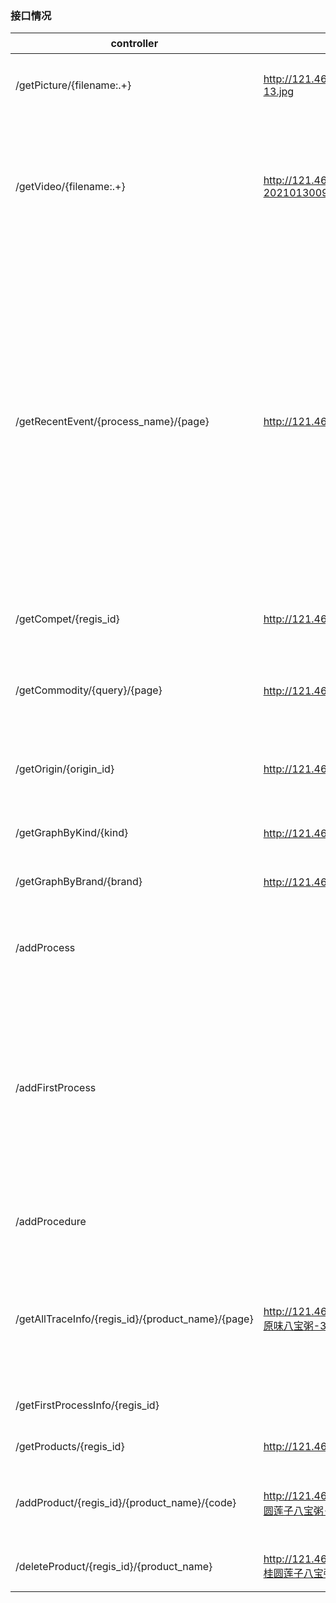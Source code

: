 ### 接口情况

| controller| 示例Url                                                      | 参数     | 返回值                                                     | 备注 |
| ------------------------- | ------------------------------------------------------------ | -------- | ---------------------------------------------------------- | ---- |
| /getPicture/{filename:.+} | http://121.46.19.26:8511/getPicture/01-20210130092923-13.jpg | 图片名称 | 直接返回HttpServletResponse，用\<img src="url"\>可以接收。 |      |
| /getVideo/{filename:.+} | http://121.46.19.26:8511/getVideo/01-20210130092923.mkv | 视频名称 | 直接返回HttpServletResponse，用\<video\> \<source src="url"\>\</video\>可以接收。 |firefox、chrome、edge测试通过，IE不行。目前测试过传输200m大小的视频|
| /getRecentEvent/{process_name}/{page} | http://121.46.19.26:8511/getRecentEvent/product/1 | process_name：生产流程中某个步骤；page：每15条一页 | 返回15个表示标准时间的整数组成的list。第1页是该生产线上最近的15条视频录制的时间（或者15张图片拍摄的时间，图片与视频是一一对应的）。 |由于没有提前商量，不确定时间的传输方式，暂时使用长整型（即1970.1.1至今的时间）。图片和视频的名称需要使用到这个时间（前端展示可能也需要？），所以这里需要改一个合适点的格式。|
| /getCompet/{regis_id} | http://121.46.19.26:8511/getCompet/440108400003939 | 主公司的工商注册号 | 返回竞品模块的主公司基本信息、竞品公司基本信息和地理信息、主公司商品信息、竞品商品信息 ||
| /getCommodity/{query}/{page} | http://121.46.19.26:8511/getCommodity/糖果/1 | 查询商品的检索词、要获取的商品页的页码 | 返回对应的检索结果，即对应页码的20条商品的skuId、标题、商店、价格、京东连接url、图片url、评价、类别等||
|/getOrigin/{origin_id}|http://121.46.19.26:8511/getOrigin/16119701634150000|依据唯一溯源码查询溯源信息|json字符串，嵌套了两层内部类，见示例|暂时尚未与图片视频建立关联，待定。|
| /getGraphByKind/{kind} | http://121.46.19.26:8511/getGraphByKind/冷冻食品 | 某一领域的关键词 | 返回该领域中主要的相关食品品牌信息，用于知识图谱的展示。 ||
| /getGraphByBrand/{brand} | http://121.46.19.26:8511/getGraphByBrand/湾仔码头 | 某一品牌的名称 | 返回品牌在所属领域中的竞品信息，用于知识图谱的展示。 ||
|/addProcess||POST请求接收四个参数：id=123456 &name=hahaha &master=lalala &location=lalala|返回更改后的溯源信息字符串或是报错信息。和/getOrigin返回结果同格式，但picture字段为空||
|/addFirstProcess||POST请求，接收foodType:油辣椒酱-275g-辣椒酱，com:公司名称，processCount:步骤数，name:第一个process的名称，master:第一个process负责人的名称，location:第一个工序所在城市|同上||
|/addProcedure||POST请求接收三个参数：id=123456 &name=hahaha &master=lalala| 同上                                                         ||
|/getAllTraceInfo/{regis_id}/{product_name}/{page}|http://121.46.19.26:8511/getAllTraceInfo/440108400003939/原味八宝粥-370g-速食粥/1|公司工商注册号regis_id、商品名称product_name、页码page| 返回总页码pageCount以及溯源列表信息（溯源码id、产品名称foodname、规格specification、分类category、最新流程latestProcess、时间time） |
|/getFirstProcessInfo/{regis_id}||公司工商注册号regis_id| 该公司的公司基本信息以及公司所有商品名称列表 |第一次流程获取的信息|
| /getProducts/{regis_id} | http://121.46.19.26:8511/getProducts/440108400003939 | 公司工商注册号regis_id | 该公司的所有产品及其对应的编码 ||
| /addProduct/{regis_id}/{product_name}/{code} | http://121.46.19.26:8511/addProducts/440108400003939/桂圆莲子八宝粥-370g-速食粥/6902613100020 | 公司工商注册号regis_id、商品名称product_name、产品编码code | 返回添加产品的执行结果（成功或不成功的字符串） ||
| /deleteProduct/{regis_id}/{product_name} | http://121.46.19.26:8511/deleteProducts/440108400003939/桂圆莲子八宝粥-370g-速食粥 | 公司工商注册号regis_id、商品名称product_name | 返回删除产品的执行结果（成功或不成功的字符串） ||
